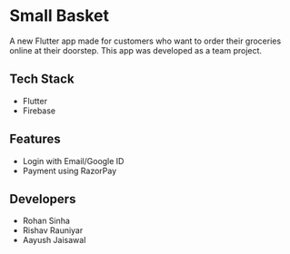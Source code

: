 # Small Basket

A new Flutter app made for customers who want to order their groceries online at their doorstep. This app was developed as a team project.

## Tech Stack 

- Flutter
- Firebase

## Features

- Login with Email/Google ID
- Payment using RazorPay

## Developers

- Rohan Sinha
- Rishav Rauniyar
- Aayush Jaisawal


